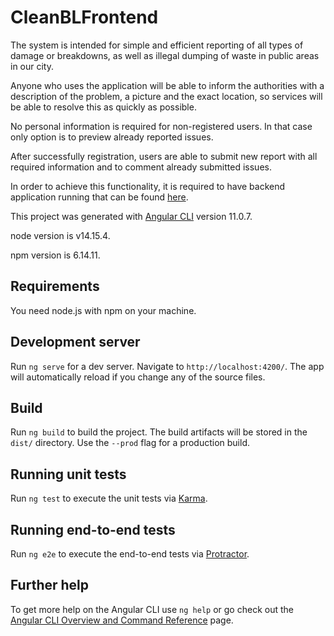 # CleanBLFrontend

The system is intended for simple and efficient reporting of all types of damage or breakdowns, as well as illegal dumping of waste in public areas in our city.

Anyone who uses the application will be able to inform the authorities with a description of the problem, a picture and the exact location, so
services will be able to resolve this as quickly as possible.

No personal information is required for non-registered users. In that case only option is to preview already reported issues.

After successfully registration, users are able to submit new report with all required information and to comment already submitted issues.

In order to achieve this functionality, it is required to have backend application running that can be found [here](https://github.com/Corke123/CleanBL).

This project was generated with [Angular CLI](https://github.com/angular/angular-cli) version 11.0.7.

node version is v14.15.4.

npm version is 6.14.11.

## Requirements

You need node.js with npm on your machine.

## Development server

Run `ng serve` for a dev server. Navigate to `http://localhost:4200/`. The app will automatically reload if you change any of the source files.

## Build

Run `ng build` to build the project. The build artifacts will be stored in the `dist/` directory. Use the `--prod` flag for a production build.

## Running unit tests

Run `ng test` to execute the unit tests via [Karma](https://karma-runner.github.io).

## Running end-to-end tests

Run `ng e2e` to execute the end-to-end tests via [Protractor](http://www.protractortest.org/).

## Further help

To get more help on the Angular CLI use `ng help` or go check out the [Angular CLI Overview and Command Reference](https://angular.io/cli) page.
